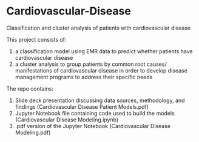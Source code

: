 # Cardiovascular-Disease
Classification and cluster analysis of patients with cardiovascular disease

This project consists of:
1) a classification model using EMR data to predict whether patients have cardiovascular disease
2) a cluster analysis to group patients by common root causes/ manifestations of cardiovascular disease in order to develop disease management programs to address their specific needs

The repo contains:
1) Slide deck presentation discussing data sources, methodology, and findings (Cardiovascular Disease Patient Models.pdf)
2) Jupyter Notebook file containing code used to build the models (Cardiovascular Disease Modeling.ipynb)
3) .pdf version of the Jupyter Notebook (Cardiovascular Disease Modeling.pdf)


